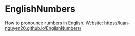 # EnglishNumbers
How to pronounce numbers in English.
Website: https://luan-nguyen20.github.io/EnglishNumbers/
